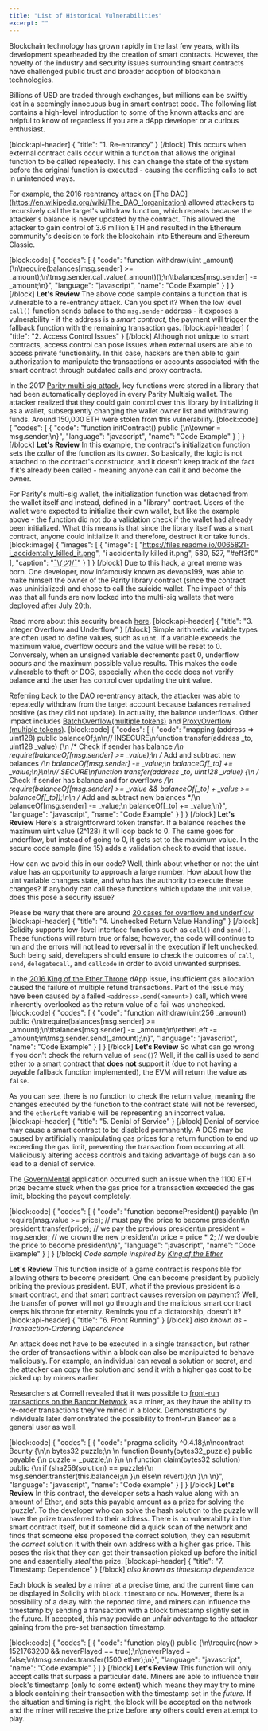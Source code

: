 ```yaml
---
title: "List of Historical Vulnerabilities"
excerpt: ""
---
```

Blockchain technology has grown rapidly in the last few years, with its development spearheaded by the creation of smart contracts. However, the novelty of the industry and security issues surrounding smart contracts have challenged public trust and broader adoption of blockchain technologies.

Billions of USD are traded through exchanges, but millions can be swiftly lost in a seemingly innocuous bug in smart contract code. The following list contains a high-level introduction to some of the known attacks and are helpful to know of regardless if you are a dApp developer or a curious enthusiast.


[block:api-header]
{
  "title": "1. Re-entrancy"
}
[/block]
This occurs when external contract calls occur within a function that allows the original function to be called repeatedly. This can change the state of the system before the original function is executed - causing the conflicting calls to act in unintended ways.

For example, the 2016 reentrancy attack on [The DAO](https://en.wikipedia.org/wiki/The_DAO_(organization) allowed attackers to recursively call the target's withdraw function, which repeats because the attacker's balance is never updated by the contract. This allowed the attacker to gain control of 3.6 million ETH and resulted in the Ethereum community's decision to fork the blockchain into Ethereum and Ethereum Classic.

[block:code]
{
  "codes": [
    {
      "code": "function withdraw(uint _amount) {\n\trequire(balances[msg.sender] >= _amount);\n\tmsg.sender.call.value(_amount)();\n\tbalances[msg.sender] -= _amount;\n}",
      "language": "javascript",
      "name": "Code Example"
    }
  ]
}
[/block]
**Let's Review**
The above code sample contains a function that is vulnerable to a re-entrancy attack. Can you spot it? When the low level `call()` function sends balace to the `msg.sender` address - it exposes a vulnerability - if the address is a *smart contract*, the payment will trigger the fallback function with the remaining transaction gas. 
[block:api-header]
{
  "title": "2. Access Control Issues"
}
[/block]
Although not unique to smart contracts, access control can pose issues when external users are able to access private functionality. In this case, hackers are then able to gain authorization to manipulate the transactions or accounts associated with the smart contract through outdated calls and proxy contracts.

In the 2017 [Parity multi-sig attack](https://cointelegraph.com/news/parity-multisig-wallet-hacked-or-how-come), key functions were stored in a library that had been automatically deployed in every Parity Multisig wallet. The attacker realized that they could gain control over this library by initializing it as a wallet, subsequently changing the wallet owner list and withdrawing funds. Around 150,000 ETH were stolen from this vulnerability.
[block:code]
{
  "codes": [
    {
      "code": "function initContract() public {\n\towner = msg.sender;\n}",
      "language": "javascript",
      "name": "Code Example"
    }
  ]
}
[/block]
**Let's Review** 
In this example, the contract's initialization function sets the *caller* of the function as its *owner*. 
So basically, the logic is not attached to the contract's constructor, and it doesn't keep track of the fact if it's already been called - meaning anyone can call it and become the owner. 

For Parity's multi-sig wallet, the initialization function was detached from the wallet itself and instead, defined in a "library" contract. Users of the wallet were expected to initialize their own wallet, but like the example above - the function did not do a validation check if the wallet had already been initialized. What this means is that since the library itself was a smart contract, anyone could initialize it and therefore, destruct it or take funds. 
[block:image]
{
  "images": [
    {
      "image": [
        "https://files.readme.io/0065821-i_accidentally_killed_it.png",
        "i accidentally killed it.png",
        580,
        527,
        "#eff3f0"
      ],
      "caption": "[¯\\_(ツ)_/¯](https://twitter.com/devops199/status/927912053297303552)"
    }
  ]
}
[/block]
Due to this hack, a great meme was born. One developer, now infamously known as devops199, was able to make himself the owner of the Parity library contract (since the contract was uninitialized) and chose to call the suicide wallet. The impact of this was that all funds are now locked into the multi-sig wallets that were deployed after July 20th. 

Read more about this security breach <a href="https://medium.com/crypt-bytes-tech/parity-wallet-security-alert-vulnerability-in-the-parity-wallet-service-contract-1506486c4160" target="_blank">here</a>.
[block:api-header]
{
  "title": "3. Integer Overflow and Underflow"
}
[/block]
Simple arithmetic variable types are often used to define values, such as `uint`. If a variable exceeds the maximum value, overflow occurs and the value will be reset to 0. Conversely, when an unsigned variable decrements past 0, underflow occurs and the maximum possible value results. This makes the code vulnerable to theft or DOS, especially when the code does not verify balance and the user has control over updating the uint value.

Referring back to the DAO re-entrancy attack, the attacker was able to repeatedly withdraw from the target account because balances remained positive (as they did not update). In actuality, the balance underflows. Other impact includes [BatchOverflow(multiple tokens)](https://blog.peckshield.com/2018/04/22/batchOverflow/)  and [ProxyOverflow (multiple tokens)](https://peckshield.com/2018/04/25/proxyOverflow/).
[block:code]
{
  "codes": [
    {
      "code": "mapping (address => uint128) public balanceOf;\n\n// INSECURE\nfunction transfer(address _to, uint128 _value) {\n    /* Check if sender has balance */\n    require(balanceOf[msg.sender] >= _value);\n    /* Add and subtract new balances */\n    balanceOf[msg.sender] -= _value;\n    balanceOf[_to] += _value;\n}\n\n// SECURE\nfunction transfer(address _to, uint128 _value) {\n    /* Check if sender has balance and for overflows */\n    require(balanceOf[msg.sender] >= _value && balanceOf[_to] + _value >= balanceOf[_to]);\n\n    /* Add and subtract new balances */\n    balanceOf[msg.sender] -= _value;\n    balanceOf[_to] += _value;\n}",
      "language": "javascript",
      "name": "Code Example"
    }
  ]
}
[/block]
**Let's Review** 
Here's a straightforward token transfer. If a balance reaches the maximum uint value (2^128) it will loop back to 0. The same goes for underflow, but instead of going to 0, it gets set to the maximum value. In the secure code sample (line 15) adds a validation check to avoid that issue.

How can we avoid this in our code? Well, think about whether or not the uint value has an opportunity to approach a large number. How about how the uint variable changes state, and who has the authority to execute these changes? If anybody can call these functions which update the unit value, does this pose a security issue? 

Please be wary that there are around [20 cases for overflow and underflow](https://github.com/ethereum/solidity/issues/796#issuecomment-253578925)
[block:api-header]
{
  "title": "4. Unchecked Return Value Handling"
}
[/block]
Solidity supports low-level interface functions such as `call()` and `send()`. These functions will return true or false; however, the code will continue to run and the errors will not lead to reversal in the execution if left unchecked. Such being said, developers should ensure to check the outcomes of `call`, `send`, `delegatecall`, and `callcode` in order to avoid unwanted surprises.

In the [2016 King of the Ether Throne](https://www.kingoftheether.com/postmortem.html) dApp issue, insufficient gas allocation caused the failure of multiple refund transactions. Part of the issue may have been caused by a failed `<address>.send(<amount>)` call, which were inherently overlooked as the return value of a fail was unchecked.
[block:code]
{
  "codes": [
    {
      "code": "function withdraw(uint256 _amount) public {\n\trequire(balances[msg.sender] >= _amount);\n\tbalances[msg.sender] -= _amount;\n\tetherLeft -= _amount;\n\tmsg.sender.send(_amount);\n}",
      "language": "javascript",
      "name": "Code Example"
    }
  ]
}
[/block]
**Let's Review**
So what can go wrong if you don't check the return value of `send()`? Well, if the call is used to send ether to a smart contract that **does not** support it (due to not having a payable fallback function implemented), the EVM will return the value as `false`. 

As you can see, there is no function to check the return value, meaning the changes executed by the function to the contract state will not be reversed, and the `etherLeft` variable will be representing an incorrect value.
[block:api-header]
{
  "title": "5. Denial of Service"
}
[/block]
Denial of service may cause a smart contract to be disabled permanently. A DOS may be caused by artificially manipulating gas prices for a return function to end up exceeding the gas limit, preventing the transaction from occurring at all. Maliciously altering access controls and taking advantage of bugs can also lead to a denial of service.

The [GovernMental](https://www.reddit.com/r/ethereum/comments/4ghzhv/governmentals_1100_eth_jackpot_payout_is_stuck/) application occurred such an issue when the 1100 ETH prize became stuck when the gas price for a transaction exceeded the gas limit, blocking the payout completely.

[block:code]
{
  "codes": [
    {
      "code": "function becomePresident() payable {\n    require(msg.value >= price); // must pay the price to become president\n    president.transfer(price);   // we pay the previous president\n    president = msg.sender;      // we crown the new president\n    price = price * 2;           // we double the price to become president\n}",
      "language": "javascript",
      "name": "Code Example"
    }
  ]
}
[/block]
*Code sample inspired by [King of the Ether](http://blockchain.unica.it/projects/ethereum-survey/attacks.html#kotet)*

**Let's Review**
This function inside of a game contract is responsible for allowing others to become president. One can become president by publicly bribing the previous president. BUT, what if the previous president is a smart contract, and that smart contract causes reversion on payment? Well, the transfer of power will not go through and the malicious smart contract keeps his throne for eternity. Reminds you of a dictatorship, doesn't it?
[block:api-header]
{
  "title": "6. Front Running"
}
[/block]
*also known as - Transaction-Ordering Dependence*

An attack does not have to be executed in a single transaction, but rather the order of transactions within a block can also be manipulated to behave maliciously. For example, an individual can reveal a solution or secret, and the attacker can copy the solution and send it with a higher gas cost to be picked up by miners earlier.

Researchers at Cornell revealed that it was possible to [front-run transactions on the Bancor Network](https://hackernoon.com/front-running-bancor-in-150-lines-of-python-with-ethereum-api-d5e2bfd0d798) as a miner, as they have the ability to re-order transactions they've mined in a block. Demonstrations by individuals later demonstrated the possibility to front-run Bancor as a general user as well.

[block:code]
{
  "codes": [
    {
      "code": "pragma solidity ^0.4.18;\n\ncontract Bounty {\n\n    bytes32 puzzle;\n    \n    function Bounty(bytes32_puzzle) public payable {\n        puzzle = _puzzle;\n    }\n    \n    function claim(bytes32 solution) public {\n        if (sha256(solution) == puzzle){\n            msg.sender.transfer(this.balance);\n        }\n        else\n            revert();\n    }\n   \n}",
      "language": "javascript",
      "name": "Code example"
    }
  ]
}
[/block]
**Let's Review**
In this contract, the developer sets a hash value along with an amount of Ether, and sets this payable amount as a prize for solving the 'puzzle'. To the developer who can solve the hash solution to the puzzle will have the prize transferred to their address. There is no vulnerability in the smart contract itself, but if someone did a quick scan of the network and finds that someone else proposed the correct solution, they can resubmit the *correct* solution it with their own address with a higher gas price. This poses the risk that they can get their transaction picked up before the initial one and essentially *steal* the prize. 
[block:api-header]
{
  "title": "7. Timestamp Dependence"
}
[/block]
*also known as timestamp dependence*

Each block is sealed by a miner at a precise time, and the current time can be displayed in Solidity with `block.timestamp` or `now`. However, there is a possibility of a delay with the reported time, and miners can influence the timestamp by sending a transaction with a block timestamp slightly set in the future. If accepted, this may provide an unfair advantage to the attacker gaining from the pre-set transaction timestamp.

[block:code]
{
  "codes": [
    {
      "code": "function play() public {\n\trequire(now > 1521763200 && neverPlayed == true);\n\tneverPlayed = false;\n\tmsg.sender.transfer(1500 ether);\n}",
      "language": "javascript",
      "name": "Code example"
    }
  ]
}
[/block]
**Let's Review**
This function will only accept calls that surpass a particular date. Miners are able to influence their block's timestamp (only to some extent) which means they may try to mine a block containing their transaction with the timestamp set in the *future*. If the situation and timing is right, the block will be accepted on the network and the miner will receive the prize before any others could even attempt to play.